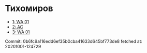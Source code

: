# Тихомиров
- [1: WA 01](1.md)
- [2: AC](2.md)
- [3: WA 01](3.md)

Commit: 0b6fc9a116edd6ef35b0cba41633d645bf773de8
 fetched at: 20201001-124729
